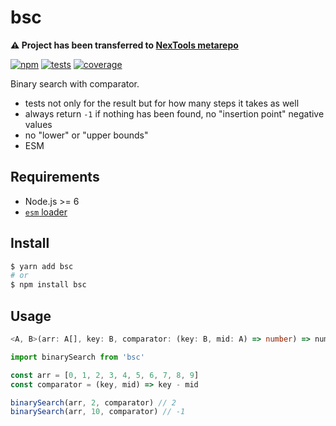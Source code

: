 # bsc

**:warning: Project has been transferred to [NexTools metarepo](https://github.com/nextools/metarepo/tree/master/packages/bsc)**

[![npm](https://img.shields.io/npm/v/bsc.svg?style=flat-square)](https://www.npmjs.com/package/bsc) [![tests](https://img.shields.io/travis/deepsweet/bsc/master.svg?label=tests&style=flat-square)](https://travis-ci.org/deepsweet/bsc) [![coverage](https://img.shields.io/codecov/c/github/deepsweet/bsc.svg?style=flat-square)](https://codecov.io/github/deepsweet/bsc)

Binary search with comparator.

* tests not only for the result but for how many steps it takes as well
* always return `-1` if nothing has been found, no "insertion point" negative values
* no "lower" or "upper bounds"
* ESM

## Requirements

* Node.js >= 6
* [`esm` loader](https://github.com/standard-things/esm)

## Install

```sh
$ yarn add bsc
# or
$ npm install bsc
```

## Usage

```ts
<A, B>(arr: A[], key: B, comparator: (key: B, mid: A) => number) => number
```

```js
import binarySearch from 'bsc'

const arr = [0, 1, 2, 3, 4, 5, 6, 7, 8, 9]
const comparator = (key, mid) => key - mid

binarySearch(arr, 2, comparator) // 2
binarySearch(arr, 10, comparator) // -1
```

